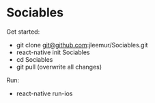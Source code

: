 # Sociables

Get started:
- git clone git@github.com:jleemur/Sociables.git
- react-native init Sociables
- cd Sociables
- git pull (overwrite all changes)


Run:
- react-native run-ios
